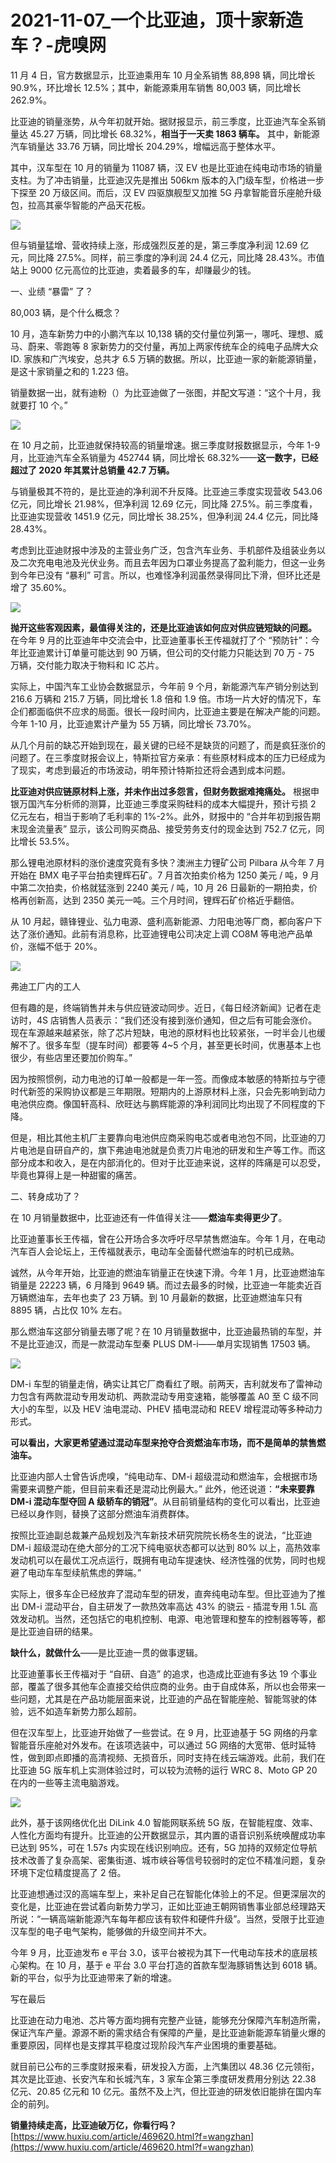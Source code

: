 # 2021-11-07_一个比亚迪，顶十家新造车？-虎嗅网
11 月 4 日，官方数据显示，比亚迪乘用车 10 月全系销售 88,898 辆，同比增长 90.9%，环比增长 12.5%；其中，新能源乘用车销售 80,003 辆，同比增长 262.9%。

比亚迪的销量涨势，从今年初就开始。据财报显示，前三季度，比亚迪汽车全系销量达 45.27 万辆，同比增长 68.32%，**相当于一天卖 1863 辆车。** 其中，新能源汽车销量达 33.76 万辆，同比增长 204.29%，增幅远高于整体水平。

其中，汉车型在 10 月的销量为 11087 辆，汉 EV 也是比亚迪在纯电动市场的销量支柱。为了冲击销量，比亚迪汉先是推出 506km 版本的入门级车型，价格进一步下探至 20 万级区间。而后，汉 EV 四驱旗舰型又加推 5G 丹拿智能音乐座舱升级包，拉高其豪华智能的产品天花板。

![](https://img.huxiucdn.com/article/content/202111/04/215756192411.png?imageView2/2/w/1000/format/png/interlace/1/q/85)

但与销量猛增、营收持续上涨，形成强烈反差的是，第三季度净利润 12.69 亿元，同比降 27.5%。同样，前三季度的净利润 24.4 亿元，同比降 28.43%。市值站上 9000 亿元高位的比亚迪，卖着最多的车，却赚最少的钱。

一、业绩 “暴雷” 了？

80,003 辆，是个什么概念？

10 月，造车新势力中的小鹏汽车以 10,138 辆的交付量位列第一，哪吒、理想、威马、蔚来、零跑等 8 家新势力的交付量，再加上两家传统车企的纯电子品牌大众 ID. 家族和广汽埃安，总共才 6.5 万辆的数据。所以，比亚迪一家的新能源销量，是这十家销量之和的 1.223 倍。

销量数据一出，就有迪粉（）为比亚迪做了一张图，并配文写道：“这个十月，我就要打 10 个。”

![](https://img.huxiucdn.com/article/content/202111/04/214451870083.jpg?imageView2/2/w/1000/format/jpg/interlace/1/q/85)

在 10 月之前，比亚迪就保持较高的销量增速。据三季度财报数据显示，今年 1-9 月，比亚迪汽车全系销量为 452744 辆，同比增长 68.32%——**这一数字，已经超过了 2020 年其累计总销量 42.7 万辆。**   

与销量极其不符的，是比亚迪的净利润不升反降。比亚迪三季度实现营收 543.06 亿元，同比增长 21.98%，但净利润 12.69 亿元，同比降 27.5%。前三季度看，比亚迪实现营收 1451.9 亿元，同比增长 38.25%，但净利润 24.4 亿元，同比降 28.43%。

考虑到比亚迪财报中涉及的主营业务广泛，包含汽车业务、手机部件及组装业务以及二次充电电池及光伏业务。而且去年因为口罩业务提高了盈利能力，但这一业务到今年已没有 “暴利” 可言。所以，也难怪净利润虽然录得同比下滑，但环比还是增了 35.60%。

![](https://img.huxiucdn.com/article/content/202111/04/215445276678.png?imageView2/2/w/1000/format/png/interlace/1/q/85)

**抛开这些客观因素，最值得关注的，还是比亚迪该如何应对供应链短缺的问题。** 在今年 9 月的比亚迪年中交流会中，比亚迪董事长王传福就打了个 “预防针”：今年比亚迪累计订单量可能达到 90 万辆，但公司的交付能力只能达到 70 万 - 75 万辆，交付能力取决于物料和 IC 芯片。

实际上，中国汽车工业协会数据显示，今年前 9 个月，新能源汽车产销分别达到 216.6 万辆和 215.7 万辆，同比增长 1.8 倍和 1.9 倍。市场一片大好的情况下，车企们都面临供不应求的局面。很长一段时间内，比亚迪主要是在解决产能的问题。今年 1-10 月，比亚迪累计产量为 55 万辆，同比增长 73.70%。

从几个月前的缺芯开始到现在，最关键的已经不是缺货的问题了，而是疯狂涨价的问题了。在三季度财报会议上，特斯拉官方亲承：有些原材料成本的压力已经成为了现实，考虑到最近的市场波动，明年预计特斯拉还将会遇到成本问题。

**比亚迪对供应链原材料上涨，并未作出过多怨言，但财务数据难掩痛处。** 根据申银万国汽车分析师的测算，比亚迪三季度采购硅料的成本大幅提升，预计亏损 2 亿元左右，相当于影响了毛利率的 1%-2%。此外，财报中的 “合并年初到报告期末现金流量表” 显示，该公司购买商品、接受劳务支付的现金达到 752.7 亿元，同比增长 53.5%。

那么锂电池原材料的涨价速度究竟有多快？澳洲主力锂矿公司 Pilbara 从今年 7 月开始在 BMX 电子平台拍卖锂辉石矿。7 月首次拍卖价格为 1250 美元 / 吨，9 月中第二次拍卖，价格就猛涨到 2240 美元 / 吨，10 月 26 日最新的一期拍卖，价格再创新高，达到 2350 美元一吨。三个月时间，锂辉石矿价格近乎翻倍。

从 10 月起，赣锋锂业、弘力电源、盛利高新能源、力阳电池等厂商，都向客户下达了涨价通知。此前有消息称，比亚迪锂电公司决定上调 CO8M 等电池产品单价，涨幅不低于 20%。

![](https://img.huxiucdn.com/article/content/202111/04/215703297170.jpg?imageView2/2/w/1000/format/jpg/interlace/1/q/85)

弗迪工厂内的工人

但有趣的是，终端销售并未与供应链波动同步。近日，《每日经济新闻》记者在走访时，4S 店销售人员表示：“我们还没有接到涨价通知，但之后有可能会涨价。现在车源越来越紧张，除了芯片短缺，电池的原材料也比较紧张，一时半会儿也缓解不了。很多车型（提车时间）都要等 4~5 个月，甚至更长时间，优惠基本上也很少，有些店里还要加价购车。”

因为按照惯例，动力电池的订单一般都是一年一签。而像成本敏感的特斯拉与宁德时代新签的采购协议都是三年期限。短期内的上游原材料上涨，只会先影响到动力电池供应商。像国轩高科、欣旺达与鹏辉能源的净利润同比均出现了不同程度的下降。

但是，相比其他主机厂主要靠向电池供应商采购电芯或者电池包不同，比亚迪的刀片电池是自研自产的，旗下弗迪电池就是负责刀片电池的研发和生产等工作。而这部分成本和收入，是在内部消化的。但对于比亚迪来说，这样的阵痛是可以忍受，毕竟也算得上是一种甜蜜的痛苦。

二、转身成功了？  

在 10 月销量数据中，比亚迪还有一件值得关注——**燃油车卖得更少了**。

比亚迪董事长王传福，曾在公开场合多次呼吁尽早禁售燃油车。今年 1 月，在电动汽车百人会论坛上，王传福就表示，电动车全面替代燃油车的时机已成熟。

诚然，从今年开始，比亚迪的燃油车销量正在快速下滑。今年 1 月，比亚迪燃油车销量是 22223 辆，6 月降到 9649 辆。而过去最多的时候，比亚迪一年能卖近百万辆燃油车，去年也卖了 23 万辆。到 10 月最新的数据，比亚迪燃油车只有 8895 辆，占比仅 10% 左右。

那么燃油车这部分销量去哪了呢？在 10 月销量数据中，比亚迪最热销的车型，并不是比亚迪汉，而是一款混动车型秦 PLUS DM-i——单月实现销售 17503 辆。

![](https://img.huxiucdn.com/article/content/202111/04/215825603696.png?imageView2/2/w/1000/format/png/interlace/1/q/85)

DM-i 车型的销量走俏，确实让其它厂商看红了眼。前两天，吉利就发布了雷神动力包含有两款混动专用发动机、两款混动专用变速箱，能够覆盖 A0 至 C 级不同大小的车型，以及 HEV 油电混动、PHEV 插电混动和 REEV 增程混动等多种动力形式。

**可以看出，大家更希望通过混动车型来抢夺合资燃油车市场，而不是简单的禁售燃油车。** 

比亚迪内部人士曾告诉虎嗅，“纯电动车、DM-i 超级混动和燃油车，会根据市场需要来调整产能，但目前来看还是混动比例最大。” 此外，他还说道：**“未来要靠 DM-i 混动车型夺回 A 级轿车的销冠”**。从目前销量结构的变化可以看出，比亚迪已经以身作则，替换了这部分燃油车消费群体。  

按照比亚迪副总裁兼产品规划及汽车新技术研究院院长杨冬生的说法，“比亚迪 DM-i 超级混动在绝大部分的工况下纯电驱状态都可以达到 80% 以上，高热效率发动机可以在最优工况点运行，既拥有电动车提速快、经济性强的优势，同时也规避了电动车车型续航焦虑的弊端。”

实际上，很多车企已经放弃了混动车型的研发，直奔纯电动车型。但比亚迪为了推出 DM-i 混动平台，自主研发了一款热效率高达 43% 的骁云 - 插混专用 1.5L 高效发动机。当然，还包括它的电机控制、电源、电池管理和整车的控制器等等，都是比亚迪自研的结果。

**缺什么，就做什么**——是比亚迪一贯的做事逻辑。

比亚迪董事长王传福对于 “自研、自造” 的追求，也造成比亚迪有多达 19 个事业部，覆盖了很多其他车企直接交给供应商的业务。由于自成体系，所以也会带来一些问题，尤其是在产品功能层面来说，比亚迪的产品在智能座舱、智能驾驶的体验，远不如造车新势力那么超前。

但在汉车型上，比亚迪开始做了一些尝试。在 9 月，比亚迪基于 5G 网络的丹拿智能音乐座舱对外发布。在该项选装中，可以通过 5G 网络的大宽带、低时延特性，做到即点即播的高清视频、无损音乐，同时支持在线云端游戏。此前，我们在比亚迪 5G 版车机上实测体验过时，可以较为流畅的运行 WRC 8、Moto GP 20 在内的一些等主流电脑游戏。

![](https://img.huxiucdn.com/article/content/202111/04/215305784850.jpg?imageView2/2/w/1000/format/jpg/interlace/1/q/85)

此外，基于该网络优化出 DiLink 4.0 智能网联系统 5G 版，在智能程度、效率、人性化方面均有提升。比亚迪的公开数据显示，其内置的语音识别系统唤醒成功率已达到 95%，可在 1.57s 内实现在线识别响应。还有，5G 加持的双频定位导航技术改善了复杂高架、密集街道、城市峡谷等信号较弱时的定位不精准问题，复杂环境下定位精度提高了 2 倍。

比亚迪想通过汉的高端车型上，来补足自己在智能化体验上的不足。但更深层次的变化是，比亚迪在尝试着向新势力学习，正如比亚迪王朝网销售事业部总经理路天所说：“一辆高端新能源汽车每年都应该有软件和硬件升级”。当然，受限于比亚迪汉车型的电子电气架构，能够做的升级空间并不大。

今年 9 月，比亚迪发布 e 平台 3.0，该平台被视为其下一代电动车技术的底层核心架构。在 10 月，基于 e 平台 3.0 平台打造的首款车型海豚销售达到 6018 辆。新的平台，似乎为比亚迪带来了新的增速。

写在最后

比亚迪在动力电池、芯片等方面均拥有完整产业链，能够充分保障汽车制造所需，保证汽车产量。源源不断的需求结合有保障的产量，是比亚迪新能源车销量火爆的重要原因，同样也是支撑其平稳度过现阶段汽车产业困境的重要基础。

就目前已公布的三季度财报来看，研发投入方面，上汽集团以 48.36 亿元领衔，其次是比亚迪、长安汽车和长城汽车，3 家车企第三季度研发费用分别达 22.38 亿元、20.85 亿元和 10 亿元。虽然不及上汽，但比亚迪的研发依旧能排在国内车企的前列。

**销量持续走高，比亚迪破万亿，你看行吗？** 
 [https://www.huxiu.com/article/469620.html?f=wangzhan](https://www.huxiu.com/article/469620.html?f=wangzhan)

